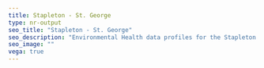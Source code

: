 ```yaml
---
title: Stapleton - St. George
type: nr-output
seo_title: "Stapleton - St. George"
seo_description: "Environmental Health data profiles for the Stapleton - St. George neighborhood of NYC."
seo_image: ""
vega: true
---
```

